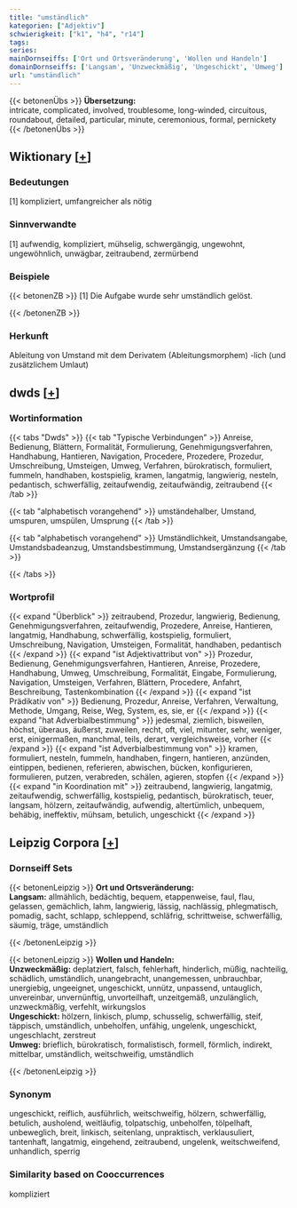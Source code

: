 ```yaml
---
title: "umständlich"
kategorien: ["Adjektiv"]
schwierigkeit: ["k1", "h4", "r14"]
tags:
series:
mainDornseiffs: ['Ort und Ortsveränderung', 'Wollen und Handeln']
domainDornseiffs: ['Langsam', 'Unzweckmäßig', 'Ungeschickt', 'Umweg']
url: "umständlich"
---
```


{{< betonenÜbs >}}
**Übersetzung:**  
intricate, complicated, involved, troublesome, long-winded, circuitous, roundabout, detailed, particular, minute, ceremonious, formal, pernickety  
{{< /betonenÜbs >}}

## Wiktionary [[+](https://de.wiktionary.org/wiki/umständlich)]

### Bedeutungen
[1] kompliziert, umfangreicher als nötig  

### Sinnverwandte
[1] aufwendig, kompliziert, mühselig, schwergängig, ungewohnt, ungewöhnlich, unwägbar, zeitraubend, zermürbend  

### Beispiele
{{< betonenZB >}}
[1] Die Aufgabe wurde sehr umständlich gelöst.  

{{< /betonenZB >}}
### Herkunft
Ableitung von Umstand mit dem Derivatem (Ableitungsmorphem) -lich (und zusätzlichem Umlaut)  



## dwds [[+](https://www.dwds.de/wb/umständlich)]

### Wortinformation
{{< tabs "Dwds" >}}
{{< tab "Typische Verbindungen" >}}
Anreise, Bedienung, Blättern, Formalität, Formulierung, Genehmigungsverfahren, Handhabung, Hantieren, Navigation, Procedere, Prozedere, Prozedur, Umschreibung, Umsteigen, Umweg, Verfahren, bürokratisch, formuliert, fummeln, handhaben, kostspielig, kramen, langatmig, langwierig, nesteln, pedantisch, schwerfällig, zeitaufwendig, zeitaufwändig, zeitraubend
{{< /tab >}}

{{< tab "alphabetisch vorangehend" >}}
umständehalber, Umstand, umspuren, umspülen, Umsprung
{{< /tab >}}

{{< tab "alphabetisch vorangehend" >}}
Umständlichkeit, Umstandsangabe, Umstandsbadeanzug, Umstandsbestimmung, Umstandsergänzung
{{< /tab >}}

{{< /tabs >}}

### Wortprofil
{{< expand "Überblick" >}} zeitraubend, Prozedur, langwierig, Bedienung, Genehmigungsverfahren, zeitaufwendig, Prozedere, Anreise, Hantieren, langatmig, Handhabung, schwerfällig, kostspielig, formuliert, Umschreibung, Navigation, Umsteigen, Formalität, handhaben, pedantisch {{< /expand >}}
{{< expand "ist Adjektivattribut von" >}} Prozedur, Bedienung, Genehmigungsverfahren, Hantieren, Anreise, Prozedere, Handhabung, Umweg, Umschreibung, Formalität, Eingabe, Formulierung, Navigation, Umsteigen, Verfahren, Blättern, Procedere, Anfahrt, Beschreibung, Tastenkombination {{< /expand >}}
{{< expand "ist Prädikativ von" >}} Bedienung, Prozedur, Anreise, Verfahren, Verwaltung, Methode, Umgang, Reise, Weg, System, es, sie, er {{< /expand >}}
{{< expand "hat Adverbialbestimmung" >}} jedesmal, ziemlich, bisweilen, höchst, überaus, äußerst, zuweilen, recht, oft, viel, mitunter, sehr, weniger, erst, einigermaßen, manchmal, teils, derart, vergleichsweise, vorher {{< /expand >}}
{{< expand "ist Adverbialbestimmung von" >}} kramen, formuliert, nesteln, fummeln, handhaben, fingern, hantieren, anzünden, eintippen, bedienen, referieren, abwischen, bücken, konfigurieren, formulieren, putzen, verabreden, schälen, agieren, stopfen {{< /expand >}}
{{< expand "in Koordination mit" >}} zeitraubend, langwierig, langatmig, zeitaufwendig, schwerfällig, kostspielig, pedantisch, bürokratisch, teuer, langsam, hölzern, zeitaufwändig, aufwendig, altertümlich, unbequem, behäbig, ineffektiv, mühsam, betulich, ungeschickt {{< /expand >}}

## Leipzig Corpora [[+](https://corpora.uni-leipzig.de/en/res?word=umständlich&corpusId=deu_newscrawl-public_2018)]

### Dornseiff Sets
{{< betonenLeipzig >}}
**Ort und Ortsveränderung:**  
**Langsam:** allmählich, bedächtig, bequem, etappenweise, faul, flau, gelassen, gemächlich, lahm, langwierig, lässig, nachlässig, phlegmatisch, pomadig, sacht, schlapp, schleppend, schläfrig, schrittweise, schwerfällig, säumig, träge, umständlich  

{{< /betonenLeipzig >}}


{{< betonenLeipzig >}}
**Wollen und Handeln:**  
**Unzweckmäßig:** deplatziert, falsch, fehlerhaft, hinderlich, müßig, nachteilig, schädlich, umständlich, unangebracht, unangemessen, unbrauchbar, unergiebig, ungeeignet, ungeschickt, unnütz, unpassend, untauglich, unvereinbar, unvernünftig, unvorteilhaft, unzeitgemäß, unzulänglich, unzweckmäßig, verfehlt, wirkungslos  
**Ungeschickt:** hölzern, linkisch, plump, schusselig, schwerfällig, steif, täppisch, umständlich, unbeholfen, unfähig, ungelenk, ungeschickt, ungeschlacht, zerstreut  
**Umweg:** brieflich, bürokratisch, formalistisch, formell, förmlich, indirekt, mittelbar, umständlich, weitschweifig, umständlich  

{{< /betonenLeipzig >}}

### Synonym
ungeschickt, reiflich, ausführlich, weitschweifig, hölzern, schwerfällig, betulich, ausholend, weitläufig, tolpatschig, unbeholfen, tölpelhaft, unbeweglich, breit, linkisch, seitenlang, unpraktisch, verklausuliert, tantenhaft, langatmig, eingehend, zeitraubend, ungelenk, weitschweifend, unhandlich, sperrig


### Similarity based on Cooccurrences
kompliziert

